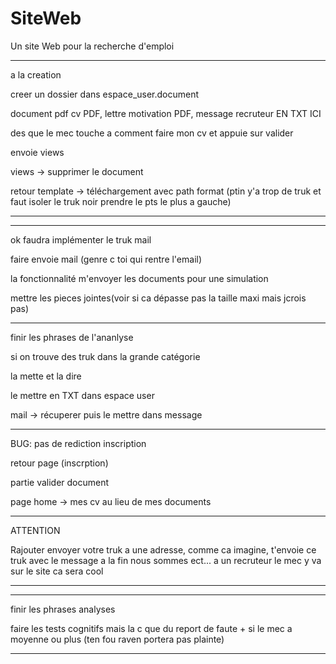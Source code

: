 # SiteWeb

Un site Web pour la recherche d'emploi


----------------------------------------------------
a la creation

creer un dossier dans espace_user.document

document pdf cv PDF, lettre motivation PDF, message recruteur EN TXT ICI

des que le mec touche a comment faire mon cv et appuie sur valider

envoie views

views -> supprimer le document

retour template -> téléchargement avec path format (ptin y'a trop de truk et faut isoler le truk noir prendre le pts le plus a gauche)

----------------------------------------------------

--------------------------------------------------

ok faudra implémenter le truk mail

faire envoie mail (genre c toi qui rentre l'email)

la fonctionnalité m'envoyer les documents pour une simulation

mettre les pieces jointes(voir si ca dépasse pas la taille maxi mais jcrois pas)


--------------------------------------------------

finir les phrases de l'ananlyse

si on trouve des truk dans la grande catégorie 

la mette et la dire

le mettre en TXT dans espace user

mail -> récuperer puis le mettre dans message

----------------------------------------




BUG: pas de rediction inscription

retour page (inscrption)

partie valider document

page home -> mes cv au lieu de mes documents

---------------------------------------









ATTENTION 

Rajouter envoyer votre truk a une adresse, comme ca imagine, t'envoie ce truk avec le message a la fin nous sommes ect...
a un recruteur le mec y va sur le site ca sera cool

-------------------------------------------------



-------------------------------------------------------------------------------------------------------------------------------

finir les phrases analyses

faire les tests cognitifs mais la c que du report de faute + si le mec a moyenne ou plus (ten fou raven portera pas plainte)

-------------------------------------------------------------------------------------------------------------------------------




